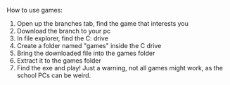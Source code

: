 How to use games:

1) Open up the branches tab, find the game that interests you
2) Download the branch to your pc
3) In file explorer, find the C: drive
4) Create a folder named "games" inside the C drive
5) Bring the downloaded file into the games folder
6) Extract it to the games folder
7) Find the exe and play! Just a warning, not all games might work, as the school PCs can be weird.
